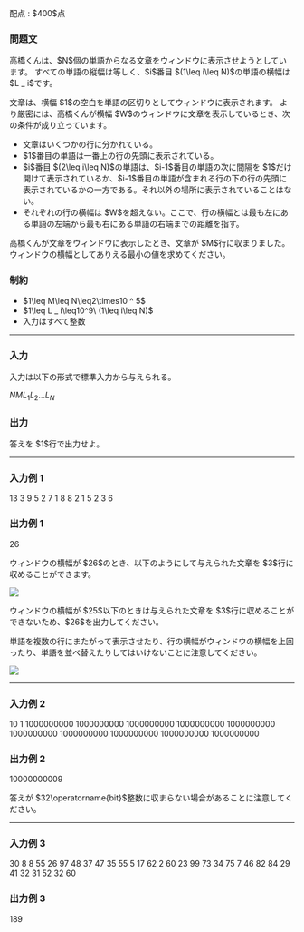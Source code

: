 
<div>

<span>

<span>

<p>
配点 : $400$点
</p>

<div>

<section>

### **問題文**

<p>
高橋くんは、$N$個の単語からなる文章をウィンドウに表示させようとしています。
すべての単語の縦幅は等しく、$i$番目 $(1\leq i\leq N)$の単語の横幅は $L _ i$です。
</p>

<p>
文章は、横幅 $1$の空白を単語の区切りとしてウィンドウに表示されます。
より厳密には、高橋くんが横幅 $W$のウィンドウに文章を表示しているとき、次の条件が成り立っています。
</p>

<ul>

<li>
文章はいくつかの行に分かれている。
</li>

<li>
$1$番目の単語は一番上の行の先頭に表示されている。
</li>

<li>
$i$番目 $(2\leq i\leq N)$の単語は、$i-1$番目の単語の次に間隔を $1$だけ開けて表示されているか、$i-1$番目の単語が含まれる行の下の行の先頭に表示されているかの一方である。それ以外の場所に表示されていることはない。
</li>

<li>
それぞれの行の横幅は $W$を超えない。ここで、行の横幅とは最も左にある単語の左端から最も右にある単語の右端までの距離を指す。
</li>

</ul>

<p>
高橋くんが文章をウィンドウに表示したとき、文章が $M$行に収まりました。
ウィンドウの横幅としてありえる最小の値を求めてください。
</p>

</section>

</div>

<div>

<section>

### **制約**

<ul>

<li>
$1\leq M\leq N\leq2\times10 ^ 5$
</li>

<li>
$1\leq L _ i\leq10^9\ (1\leq i\leq N)$
</li>

<li>
入力はすべて整数
</li>

</ul>

</section>

</div>

---

<div>

<div>

<section>

### **入力**

<p>
入力は以下の形式で標準入力から与えられる。
</p>

<div>

$N$$M$$L _ 1$$L _ 2$$\ldots$$L _ N$
</div>

</section>

</div>

<div>

<section>

### **出力**

<p>
答えを $1$行で出力せよ。
</p>

</section>

</div>

</div>

---

<div>

<section>

### **入力例 1**

<div>

13 3
9 5 2 7 1 8 8 2 1 5 2 3 6

</div>

</section>

</div>

<div>

<section>

### **出力例 1**

<div>

26

</div>

<p>
ウィンドウの横幅が $26$のとき、以下のようにして与えられた文章を $3$行に収めることができます。
</p>

<p>

<img src="https://img.atcoder.jp/abc319/710c42acf58eacf40178e28a0a0b3a2c.png">

</img>

</p>

<p>
ウィンドウの横幅が $25$以下のときは与えられた文章を $3$行に収めることができないため、$26$を出力してください。
</p>

<p>
単語を複数の行にまたがって表示させたり、行の横幅がウィンドウの横幅を上回ったり、単語を並べ替えたりしてはいけないことに注意してください。
</p>

<p>

<img src="https://img.atcoder.jp/abc319/ed3aac3d0c0eb00c5663aa6a95023b33.png">

</img>

</p>

</section>

</div>

---

<div>

<section>

### **入力例 2**

<div>

10 1
1000000000 1000000000 1000000000 1000000000 1000000000 1000000000 1000000000 1000000000 1000000000 1000000000

</div>

</section>

</div>

<div>

<section>

### **出力例 2**

<div>

10000000009

</div>

<p>
答えが $32\operatorname{bit}$整数に収まらない場合があることに注意してください。
</p>

</section>

</div>

---

<div>

<section>

### **入力例 3**

<div>

30 8
8 55 26 97 48 37 47 35 55 5 17 62 2 60 23 99 73 34 75 7 46 82 84 29 41 32 31 52 32 60

</div>

</section>

</div>

<div>

<section>

### **出力例 3**

<div>

189

</div>

</section>

</div>

</span>

</span>

</div>
